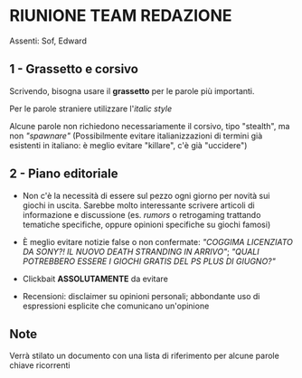 # RIUNIONE TEAM REDAZIONE

Assenti: Sof, Edward

## 1 - Grassetto e corsivo
Scrivendo, bisogna usare il **grassetto** per le parole più importanti.

Per le parole straniere utilizzare l'_italic style_

Alcune parole non richiedono necessariamente il corsivo, tipo "stealth", ma non _"spawnare"_
(Possibilmente evitare italianizzazioni di termini già esistenti in italiano: è meglio evitare "killare", c'è già "uccidere")

## 2 - Piano editoriale
- Non c'è la necessità di essere sul pezzo ogni giorno per novità sui giochi in uscita.
Sarebbe molto interessante scrivere articoli di informazione e discussione (es. _rumors_ o retrogaming trattando tematiche specifiche, oppure opinioni specifiche su giochi famosi)

- È meglio evitare notizie false o non confermate: _"COGGIMA LICENZIATO DA SONY?! IL NUOVO DEATH STRANDING IN ARRIVO"_; _"QUALI POTREBBERO ESSERE I GIOCHI GRATIS DEL PS PLUS DI GIUGNO?"_
  
 - Clickbait **ASSOLUTAMENTE** da evitare
 
 - Recensioni: disclaimer su opinioni personali; abbondante uso di espressioni esplicite che comunicano un'opinione

## Note
Verrà stilato un documento con una lista di riferimento per alcune parole chiave ricorrenti
